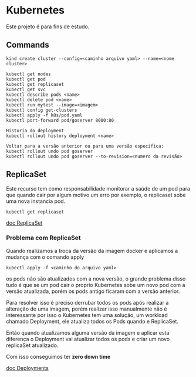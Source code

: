 # Kubernetes
Este projeto é para fins de estudo.

## Commands

```
kind create cluster --config=<caminho arquivo yaml> --name=<nome cluster>

kubectl get nodes
kubectl get pod
kubectl get replicaset
kubectl get svc
kubectl describe pods <name>
kubectl delete pod <name>
kubectl run mytest --image=<imagem>
kubectl config get-clusters
kubectl apply -f k8s/pod.yaml
kubectl port-forward pod/goserver 8000:80

Historia do deployment
kubectl rollout history deployment <name>

Voltar para a versão anterior ou para uma versão especifica:
kubectl rollout undo pod goserver
kubectl rollout undo pod goserver --to-revision=<numero da revisão>
```


## ReplicaSet

Este recurso tem como responsabilidade monitorar a saúde de um pod para que quando cair por algum motivo
um erro por exemplo, o replicaset sobe uma nova instancia pod.

```
kubectl get replicaset
```
[doc ReplicaSet](https://kubernetes.io/docs/concepts/workloads/controllers/replicaset/)

### Problema com ReplicaSet

Quando realizamos a troca da versão da imagem docker e aplicamos a mudança com o comando apply

```
kubectl apply -f <caminho do arquivo yaml>
```

os pods não são atualizados com a nova versão, o grande problema disso tudo é que se um pod cair
o proprio Kubernetes sobe um novo pod com a versão atualizada, porém os pods antigo ficaram com
a versão anterior.

Para resolver isso é preciso derrubar todos os pods após realizar a alteração de uma imagem,
porém realizar isso manualmente não é interessante por isso o Kubernetes tem uma solução, um workload
chamado Deployment, ele atualiza todos os Pods quando e ReplicaSet.

Então quando atualizamos alguma versão da imagem e aplicar esta diferença o Deployment vai atualizar todos os pods e criar um novo replicaSet atualizado.

Com isso conseguimos ter **zero down time**

[doc Deployments](https://kubernetes.io/docs/concepts/workloads/controllers/deployment/)


